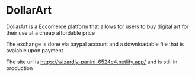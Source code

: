 # DollarArt

DollarArt is a Eccomerce platform that allows for users to buy digital art for their use at a cheap affordable price

The exchange is done via paypal account and a downloadable file that is avaiable upon payment

The site url is https://wizardly-panini-6524c4.netlify.app/ and is still in production
